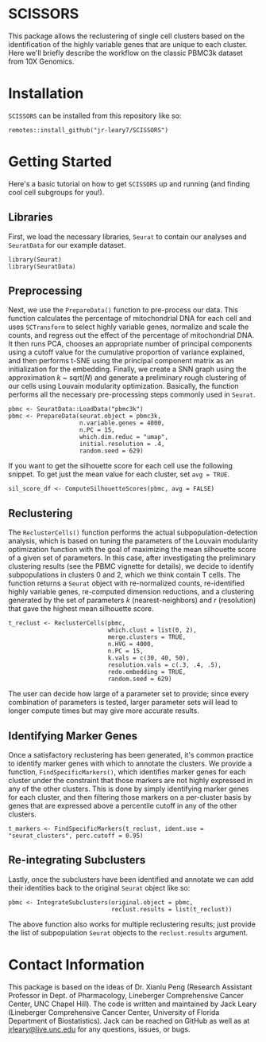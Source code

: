 # SCISSORS

This package allows the reclustering of single cell clusters based on the identification of the highly variable genes that are unique to each cluster. Here we'll briefly describe the workflow on the classic PBMC3k dataset from 10X Genomics.

# Installation

`SCISSORS` can be installed from this repository like so:

```{r}
remotes::install_github("jr-leary7/SCISSORS")
```

# Getting Started

Here's a basic tutorial on how to get `SCISSORS` up and running (and finding cool cell subgroups for you!).

## Libraries

First, we load the necessary libraries, `Seurat` to contain our analyses and `SeuratData` for our example dataset.

```{r}
library(Seurat)
library(SeuratData)
```

## Preprocessing

Next, we use the `PrepareData()` function to pre-process our data. This function calculates the percentage of mitochondrial DNA for each cell and uses `SCTransform` to select highly variable genes, normalize and scale the counts, and regress out the effect of the percentage of mitochondrial DNA. It then runs PCA, chooses an appropriate number of principal components using a cutoff value for the cumulative proportion of variance explained, and then performs t-SNE using the principal component matrix as an initialization for the embedding. Finally, we create a SNN graph using the approximation *k* \~ sqrt(*N*) and generate a preliminary rough clustering of our cells using Louvain modularity optimization. Basically, the function performs all the necessary pre-processing steps commonly used in `Seurat`.

```{r}
pbmc <- SeuratData::LoadData("pbmc3k")
pbmc <- PrepareData(seurat.object = pbmc3k, 
                    n.variable.genes = 4000, 
                    n.PC = 15, 
                    which.dim.reduc = "umap", 
                    initial.resolution = .4, 
                    random.seed = 629)
```

If you want to get the silhouette score for each cell use the following snippet. To get just the mean value for each cluster, set `avg = TRUE`. 

```{r}
sil_score_df <- ComputeSilhouetteScores(pbmc, avg = FALSE)
```

## Reclustering

The `ReclusterCells()` function performs the actual subpopulation-detection analysis, which is based on tuning the parameters of the Louvain modularity optimization function with the goal of maximizing the mean silhouette score of a given set of parameters. In this case, after investigating the preliminary clustering results (see the PBMC vignette for details), we decide to identify subpopulations in clusters 0 and 2, which we think contain T cells. The function returns a `Seurat` object with re-normalized counts, re-identified highly variable genes, re-computed dimension reductions, and a clustering generated by the set of parameters *k* (nearest-neighbors) and *r* (resolution) that gave the highest mean silhouette score. 

```{r}
t_reclust <- ReclusterCells(pbmc, 
                            which.clust = list(0, 2), 
                            merge.clusters = TRUE, 
                            n.HVG = 4000, 
                            n.PC = 15, 
                            k.vals = c(30, 40, 50), 
                            resolution.vals = c(.3, .4, .5), 
                            redo.embedding = TRUE, 
                            random.seed = 629)
```

The user can decide how large of a parameter set to provide; since every combination of parameters is tested, larger parameter sets will lead to longer compute times but may give more accurate results. 

## Identifying Marker Genes

Once a satisfactory reclustering has been generated, it's common practice to identify marker genes with which to annotate the clusters. We provide a function, `FindSpecificMarkers()`, which identifies marker genes for each cluster under the constraint that those markers are not highly expressed in any of the other clusters. This is done by simply identifying marker genes for each cluster, and then filtering those markers on a per-cluster basis by genes that are expressed above a percentile cutoff in any of the other clusters. 

```{r}
t_markers <- FindSpecificMarkers(t_reclust, ident.use = "seurat_clusters", perc.cutoff = 0.95)
```

## Re-integrating Subclusters

Lastly, once the subclusters have been identified and annotate we can add their identities back to the original `Seurat` object like so:

```{r}
pbmc <- IntegrateSubclusters(original.object = pbmc, 
                             reclust.results = list(t_reclust))
```

The above function also works for multiple reclustering results; just provide the list of subpopulation `Seurat` objects to the `reclust.results` argument. 

# Contact Information

This package is based on the ideas of Dr. Xianlu Peng (Research Assistant Professor in Dept. of Pharmacology, Lineberger Comprehensive Cancer Center, UNC Chapel Hill). The code is written and maintained by Jack Leary (Lineberger Comprehensive Cancer Center, University of Florida Department of Biostatistics). Jack can be reached on GitHub as well as at [jrleary\@live.unc.edu](mailto:jrleary@live.unc.edu) for any questions, issues, or bugs.
